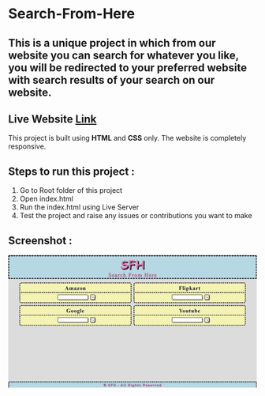 # Search-From-Here
## This is a unique project in which from our website you can search for whatever you like, you will be redirected to your preferred website with search results of your search on our website.
## Live Website [Link](https://sfhere.netlify.app/)
This project is built using **HTML** and **CSS** only. The website is completely responsive.

## Steps to run this project :
1. Go to Root folder of this project
2. Open index.html 
3. Run the index.html using Live Server
3. Test the project and raise any issues or contributions you want to make

## Screenshot :
<img src="./screenshot.webp">